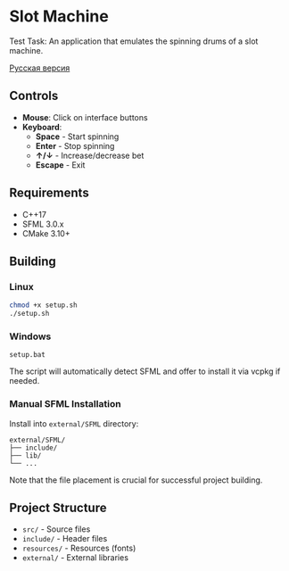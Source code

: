 # Slot Machine

Test Task: An application that emulates the spinning drums of a slot machine.

[Русская версия](README_RU.md)

## Controls
- **Mouse**: Click on interface buttons
- **Keyboard**:
  - **Space** - Start spinning
  - **Enter** - Stop spinning
  - **↑/↓** - Increase/decrease bet
  - **Escape** - Exit

## Requirements
- C++17
- SFML 3.0.x
- CMake 3.10+

## Building

### Linux
```bash
chmod +x setup.sh
./setup.sh
```

### Windows
```batch
setup.bat
```

The script will automatically detect SFML and offer to install it via vcpkg if needed.

### Manual SFML Installation

Install into `external/SFML` directory:

```
external/SFML/
├── include/
├── lib/
└── ...

```

Note that the file placement is crucial for successful project building.

## Project Structure
- `src/` - Source files
- `include/` - Header files
- `resources/` - Resources (fonts)
- `external/` - External libraries 